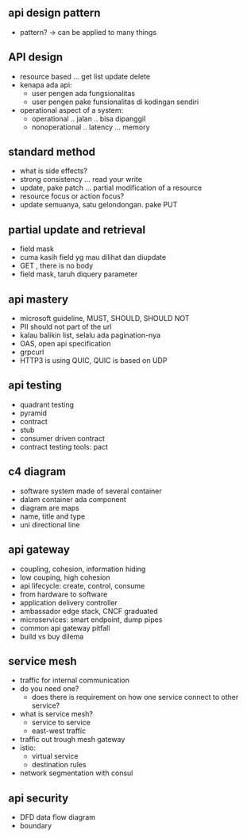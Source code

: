 ## api design pattern
- pattern? -> can be applied to many things


## API design
- resource based ... get list update delete
- kenapa ada api:
    - user pengen ada fungsionalitas
    - user pengen pake funsionalitas di kodingan sendiri
- operational aspect of a system:
    - operational .. jalan .. bisa dipanggil
    - nonoperational .. latency ... memory

## standard method
- what is side effects?
- strong consistency ... read your write
- update, pake patch ... partial modification of a resource
- resource focus or action focus?
- update semuanya, satu gelondongan. pake PUT

## partial update and retrieval
- field mask
- cuma kasih field yg mau dilihat dan diupdate
- GET , there is no body
- field mask, taruh diquery parameter

## api mastery
- microsoft guideline, MUST, SHOULD, SHOULD NOT
- PII should not part of the url
- kalau balikin list, selalu ada pagination-nya
- OAS, open api specification
- grpcurl
- HTTP3 is using QUIC, QUIC is based on UDP

## api testing
- quadrant testing
- pyramid
- contract
- stub
- consumer driven contract
- contract testing tools: pact

## c4 diagram
- software system made of several container
- dalam container ada component
- diagram are maps
- name, title and type
- uni directional line

## api gateway
- coupling, cohesion, information hiding
- low couping, high cohesion
- api lifecycle: create, control, consume
- from hardware to software
- application delivery controller
- ambassador edge stack, CNCF graduated
- microservices: smart endpoint, dump pipes
- common api gateway pitfall
- build vs buy dilema

## service mesh
- traffic for internal communication
- do you need one?
    - does there is requirement on how one service connect to other service?
- what is service mesh?
    - service to service
    - east-west traffic
- traffic out trough mesh gateway
- istio:
    - virtual service
    - destination rules
- network segmentation with consul


## api security
- DFD data flow diagram
- boundary
